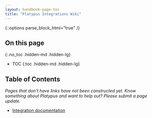 ```yaml
---
layout: handbook-page-toc
title: "Platypus Integrations Wiki"
---
```


{::options parse_block_html="true" /}

<link rel="stylesheet" type="text/css" href="/stylesheets/biztech.css" />

## On this page
{:.no_toc .hidden-md .hidden-lg}

- TOC
{:toc .hidden-md .hidden-lg}

## Table of Contents

_Pages that don't have links have not been constructed yet. Know something about Platypus and want to help out? Please submit a page update._

- [Integration documentation](./integrations-list)